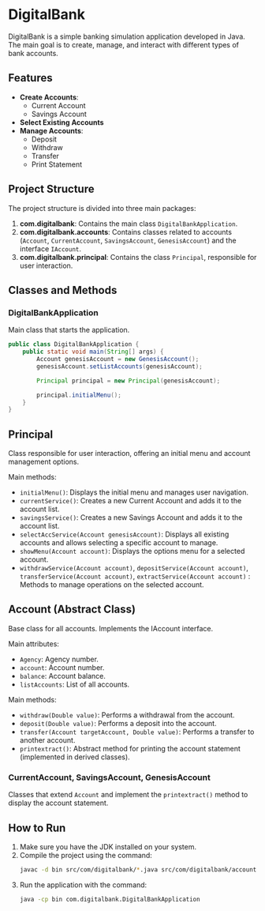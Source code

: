 # DigitalBank

DigitalBank is a simple banking simulation application developed in Java. The main goal is to create, manage, and interact with different types of bank accounts.

## Features

- **Create Accounts**:
    - Current Account
    - Savings Account
- **Select Existing Accounts**
- **Manage Accounts**:
    - Deposit
    - Withdraw
    - Transfer
    - Print Statement

## Project Structure

The project structure is divided into three main packages:

1. **com.digitalbank**: Contains the main class `DigitalBankApplication`.
2. **com.digitalbank.accounts**: Contains classes related to accounts (`Account`, `CurrentAccount`, `SavingsAccount`, `GenesisAccount`) and the interface `IAccount`.
3. **com.digitalbank.principal**: Contains the class `Principal`, responsible for user interaction.

## Classes and Methods

### DigitalBankApplication

Main class that starts the application.

```java
public class DigitalBankApplication {
    public static void main(String[] args) {
        Account genesisAccount = new GenesisAccount();
        genesisAccount.setListAccounts(genesisAccount);

        Principal principal = new Principal(genesisAccount);

        principal.initialMenu();
    }
}
```
## Principal
Class responsible for user interaction, offering an initial menu and account management options.

Main methods:
- `initialMenu()`: Displays the initial menu and manages user navigation.
- `currentService()`: Creates a new Current Account and adds it to the account list.
- `savingsService()`: Creates a new Savings Account and adds it to the account list.
- `selectAccService(Account genesisAccount)`: Displays all existing accounts and allows selecting a specific account to manage.
- `showMenu(Account account)`: Displays the options menu for a selected account.
- `withdrawService(Account account)`, `depositService(Account account)`, `transferService(Account account)`, `extractService(Account account)` : Methods to manage operations on the selected account.

## Account (Abstract Class)
Base class for all accounts. Implements the IAccount interface.

Main attributes:
- `Agency`: Agency number.
- `account`: Account number.
- `balance`: Account balance.
- `listAccounts`: List of all accounts.

Main methods:
- `withdraw(Double value)`: Performs a withdrawal from the account.
- `deposit(Double value)`: Performs a deposit into the account.
- `transfer(Account targetAccount, Double value)`: Performs a transfer to another account.
- `printextract()`: Abstract method for printing the account statement (implemented in derived classes).

### CurrentAccount, SavingsAccount, GenesisAccount
Classes that extend `Account` and implement the `printextract()` method to display the account statement.

## How to Run
1. Make sure you have the JDK installed on your system.
2. Compile the project using the command:
   ```bash
   javac -d bin src/com/digitalbank/*.java src/com/digitalbank/accounts/*.java src/com/digitalbank/principal/*.java
   ```
3. Run the application with the command:
   ```bash
   java -cp bin com.digitalbank.DigitalBankApplication
   ```